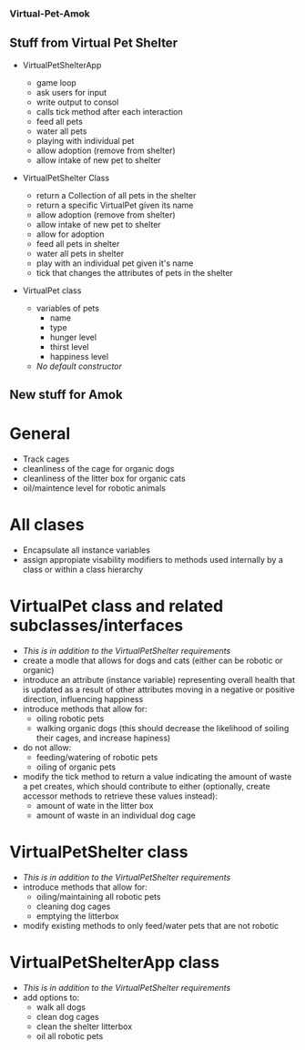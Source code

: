 ### Virtual-Pet-Amok

## Stuff from Virtual Pet Shelter
- VirtualPetShelterApp 
	- game loop 
	- ask users for input
	- write output to consol
	- calls tick method after each interaction
	- feed all pets
	- water all pets
	- playing with individual pet
	- allow adoption (remove from shelter)
	- allow intake of new pet to shelter

- VirtualPetShelter Class
	- return a Collection of all pets in the shelter
	- return a specific VirtualPet given its name
	- allow adoption (remove from shelter)
	- allow intake of new pet to shelter
	- allow for adoption 
	- feed all pets in shelter
	- water all pets in shelter
	- play with an individual pet given it's name
	- tick that changes the attributes of pets in the shelter

- VirtualPet class
	- variables of pets 
		- name
		- type
		- hunger level
		- thirst level
		- happiness level
	- *No default constructor*

## New stuff for Amok
# General
- Track cages 
- cleanliness of the cage for organic dogs
- cleanliness of the litter box for organic cats
- oil/maintence level for robotic animals

# All clases 
- Encapsulate all instance variables
- assign appropiate visability modifiers to methods used internally by a class or within a class hierarchy

# VirtualPet class and related subclasses/interfaces
- *This is in addition to the VirtualPetShelter requirements*
- create a modle that allows for dogs and cats (either can be robotic or organic)
- introduce an attribute (instance variable) representing overall health that is updated as a result of other attributes moving in a negative or positive direction, influencing happiness
- introduce methods that allow for:
	- oiling robotic pets
	- walking organic dogs (this should decrease the likelihood of soiling their cages, and increase hapiness)
- do not allow:
	- feeding/watering of robotic pets
	- oiling of organic pets
- modify the tick method to return a value indicating the amount of waste a pet creates, which should contribute to either (optionally, create accessor methods to retrieve these values instead):
	- amount of wate in the litter box
	- amount of waste in an individual dog cage

# VirtualPetShelter class
- *This is in addition to the VirtualPetShelter requirements*
- introduce methods that allow for:
	- oiling/maintaining all robotic pets
	- cleaning dog cages
	- emptying the litterbox
- modify existing methods to only feed/water pets that are not robotic

# VirtualPetShelterApp class
- *This is in addition to the VirtualPetShelter requirements*
- add options to:
	- walk all dogs
	- clean dog cages
	- clean the shelter litterbox
	- oil all robotic pets